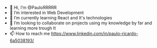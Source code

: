 - 👋 Hi, I’m @PauloRRRRR
- 👀 I’m interested in Web Development
- 🌱 I’m currently learning React and It's technologies
- 💞️ I’m looking to collaborate on projects using my knowledge by far and learning more trough It
- 📫 How to reach me https://www.linkedin.com/in/paulo-ricardo-6a5038193/

<!---
PauloRRRRR/PauloRRRRR is a ✨ special ✨ repository because its `README.md` (this file) appears on your GitHub profile.
You can click the Preview link to take a look at your changes.
--->
